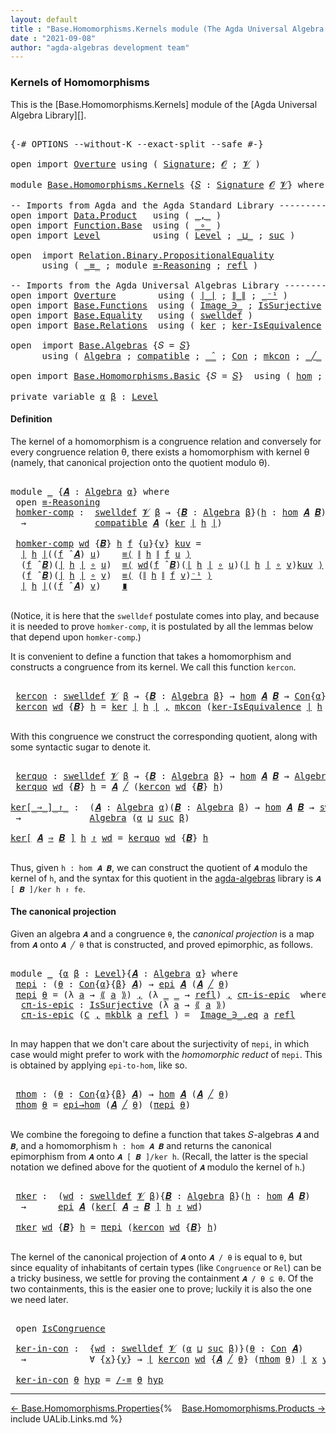 ```yaml
---
layout: default
title : "Base.Homomorphisms.Kernels module (The Agda Universal Algebra Library)"
date : "2021-09-08"
author: "agda-algebras development team"
---
```


### <a id="kernels-of-homomorphisms">Kernels of Homomorphisms</a>

This is the [Base.Homomorphisms.Kernels] module of the [Agda Universal Algebra Library][].

<pre class="Agda">

<a id="341" class="Symbol">{-#</a> <a id="345" class="Keyword">OPTIONS</a> <a id="353" class="Pragma">--without-K</a> <a id="365" class="Pragma">--exact-split</a> <a id="379" class="Pragma">--safe</a> <a id="386" class="Symbol">#-}</a>

<a id="391" class="Keyword">open</a> <a id="396" class="Keyword">import</a> <a id="403" href="Overture.html" class="Module">Overture</a> <a id="412" class="Keyword">using</a> <a id="418" class="Symbol">(</a> <a id="420" href="Overture.Signatures.html#3291" class="Function">Signature</a><a id="429" class="Symbol">;</a> <a id="431" href="Overture.Signatures.html#648" class="Generalizable">𝓞</a> <a id="433" class="Symbol">;</a> <a id="435" href="Overture.Signatures.html#650" class="Generalizable">𝓥</a> <a id="437" class="Symbol">)</a>

<a id="440" class="Keyword">module</a> <a id="447" href="Base.Homomorphisms.Kernels.html" class="Module">Base.Homomorphisms.Kernels</a> <a id="474" class="Symbol">{</a><a id="475" href="Base.Homomorphisms.Kernels.html#475" class="Bound">𝑆</a> <a id="477" class="Symbol">:</a> <a id="479" href="Overture.Signatures.html#3291" class="Function">Signature</a> <a id="489" href="Overture.Signatures.html#648" class="Generalizable">𝓞</a> <a id="491" href="Overture.Signatures.html#650" class="Generalizable">𝓥</a><a id="492" class="Symbol">}</a> <a id="494" class="Keyword">where</a>

<a id="501" class="Comment">-- Imports from Agda and the Agda Standard Library --------------------------------</a>
<a id="585" class="Keyword">open</a> <a id="590" class="Keyword">import</a> <a id="597" href="Data.Product.html" class="Module">Data.Product</a>   <a id="612" class="Keyword">using</a> <a id="618" class="Symbol">(</a> <a id="620" href="Agda.Builtin.Sigma.html#236" class="InductiveConstructor Operator">_,_</a> <a id="624" class="Symbol">)</a>
<a id="626" class="Keyword">open</a> <a id="631" class="Keyword">import</a> <a id="638" href="Function.Base.html" class="Module">Function.Base</a>  <a id="653" class="Keyword">using</a> <a id="659" class="Symbol">(</a> <a id="661" href="Function.Base.html#1031" class="Function Operator">_∘_</a> <a id="665" class="Symbol">)</a>
<a id="667" class="Keyword">open</a> <a id="672" class="Keyword">import</a> <a id="679" href="Level.html" class="Module">Level</a>          <a id="694" class="Keyword">using</a> <a id="700" class="Symbol">(</a> <a id="702" href="Agda.Primitive.html#597" class="Postulate">Level</a> <a id="708" class="Symbol">;</a> <a id="710" href="Agda.Primitive.html#810" class="Primitive Operator">_⊔_</a> <a id="714" class="Symbol">;</a> <a id="716" href="Agda.Primitive.html#780" class="Primitive">suc</a> <a id="720" class="Symbol">)</a>

<a id="723" class="Keyword">open</a>  <a id="729" class="Keyword">import</a> <a id="736" href="Relation.Binary.PropositionalEquality.html" class="Module">Relation.Binary.PropositionalEquality</a>
      <a id="780" class="Keyword">using</a> <a id="786" class="Symbol">(</a> <a id="788" href="Agda.Builtin.Equality.html#151" class="Datatype Operator">_≡_</a> <a id="792" class="Symbol">;</a> <a id="794" class="Keyword">module</a> <a id="801" href="Relation.Binary.PropositionalEquality.Core.html#2708" class="Module">≡-Reasoning</a> <a id="813" class="Symbol">;</a> <a id="815" href="Agda.Builtin.Equality.html#208" class="InductiveConstructor">refl</a> <a id="820" class="Symbol">)</a>

<a id="823" class="Comment">-- Imports from the Agda Universal Algebras Library --------------------------------</a>
<a id="908" class="Keyword">open</a> <a id="913" class="Keyword">import</a> <a id="920" href="Overture.html" class="Module">Overture</a>        <a id="936" class="Keyword">using</a> <a id="942" class="Symbol">(</a> <a id="944" href="Overture.Basic.html#4326" class="Function Operator">∣_∣</a> <a id="948" class="Symbol">;</a> <a id="950" href="Overture.Basic.html#4364" class="Function Operator">∥_∥</a> <a id="954" class="Symbol">;</a> <a id="956" href="Overture.Basic.html#4920" class="Function Operator">_⁻¹</a> <a id="960" class="Symbol">)</a>
<a id="962" class="Keyword">open</a> <a id="967" class="Keyword">import</a> <a id="974" href="Base.Functions.html" class="Module">Base.Functions</a>  <a id="990" class="Keyword">using</a> <a id="996" class="Symbol">(</a> <a id="998" href="Base.Functions.Inverses.html#1136" class="Datatype Operator">Image_∋_</a> <a id="1007" class="Symbol">;</a> <a id="1009" href="Base.Functions.Surjective.html#1715" class="Function">IsSurjective</a> <a id="1022" class="Symbol">)</a>
<a id="1024" class="Keyword">open</a> <a id="1029" class="Keyword">import</a> <a id="1036" href="Base.Equality.html" class="Module">Base.Equality</a>   <a id="1052" class="Keyword">using</a> <a id="1058" class="Symbol">(</a> <a id="1060" href="Base.Equality.Welldefined.html#2509" class="Function">swelldef</a> <a id="1069" class="Symbol">)</a>
<a id="1071" class="Keyword">open</a> <a id="1076" class="Keyword">import</a> <a id="1083" href="Base.Relations.html" class="Module">Base.Relations</a>  <a id="1099" class="Keyword">using</a> <a id="1105" class="Symbol">(</a> <a id="1107" href="Base.Relations.Discrete.html#4347" class="Function">ker</a> <a id="1111" class="Symbol">;</a> <a id="1113" href="Base.Relations.Quotients.html#2908" class="Function">ker-IsEquivalence</a> <a id="1131" class="Symbol">;</a> <a id="1133" href="Base.Relations.Quotients.html#5437" class="Function Operator">⟪_⟫</a> <a id="1137" class="Symbol">;</a> <a id="1139" href="Base.Relations.Quotients.html#4830" class="InductiveConstructor">mkblk</a> <a id="1145" class="Symbol">)</a>

<a id="1148" class="Keyword">open</a>  <a id="1154" class="Keyword">import</a> <a id="1161" href="Base.Algebras.html" class="Module">Base.Algebras</a> <a id="1175" class="Symbol">{</a><a id="1176" class="Argument">𝑆</a> <a id="1178" class="Symbol">=</a> <a id="1180" href="Base.Homomorphisms.Kernels.html#475" class="Bound">𝑆</a><a id="1181" class="Symbol">}</a>
      <a id="1189" class="Keyword">using</a> <a id="1195" class="Symbol">(</a> <a id="1197" href="Base.Algebras.Basic.html#2774" class="Function">Algebra</a> <a id="1205" class="Symbol">;</a> <a id="1207" href="Base.Algebras.Basic.html#8742" class="Function">compatible</a> <a id="1218" class="Symbol">;</a> <a id="1220" href="Base.Algebras.Basic.html#5783" class="Function Operator">_̂_</a> <a id="1224" class="Symbol">;</a> <a id="1226" href="Base.Algebras.Congruences.html#1997" class="Function">Con</a> <a id="1230" class="Symbol">;</a> <a id="1232" href="Base.Algebras.Congruences.html#1914" class="InductiveConstructor">mkcon</a> <a id="1238" class="Symbol">;</a> <a id="1240" href="Base.Algebras.Congruences.html#3788" class="Function Operator">_╱_</a> <a id="1244" class="Symbol">;</a> <a id="1246" href="Base.Algebras.Congruences.html#1828" class="Record">IsCongruence</a> <a id="1259" class="Symbol">;</a> <a id="1261" href="Base.Algebras.Congruences.html#4887" class="Function">/-≡</a> <a id="1265" class="Symbol">)</a>

<a id="1268" class="Keyword">open</a> <a id="1273" class="Keyword">import</a> <a id="1280" href="Base.Homomorphisms.Basic.html" class="Module">Base.Homomorphisms.Basic</a> <a id="1305" class="Symbol">{</a><a id="1306" class="Argument">𝑆</a> <a id="1308" class="Symbol">=</a> <a id="1310" href="Base.Homomorphisms.Kernels.html#475" class="Bound">𝑆</a><a id="1311" class="Symbol">}</a>  <a id="1314" class="Keyword">using</a> <a id="1320" class="Symbol">(</a> <a id="1322" href="Base.Homomorphisms.Basic.html#2734" class="Function">hom</a> <a id="1326" class="Symbol">;</a> <a id="1328" href="Base.Homomorphisms.Basic.html#4290" class="Function">epi</a> <a id="1332" class="Symbol">;</a> <a id="1334" href="Base.Homomorphisms.Basic.html#4742" class="Function">epi→hom</a> <a id="1342" class="Symbol">)</a>

<a id="1345" class="Keyword">private</a> <a id="1353" class="Keyword">variable</a> <a id="1362" href="Base.Homomorphisms.Kernels.html#1362" class="Generalizable">α</a> <a id="1364" href="Base.Homomorphisms.Kernels.html#1364" class="Generalizable">β</a> <a id="1366" class="Symbol">:</a> <a id="1368" href="Agda.Primitive.html#597" class="Postulate">Level</a>
</pre>


#### <a id="definition">Definition</a>

The kernel of a homomorphism is a congruence relation and conversely for every
congruence relation θ, there exists a homomorphism with kernel θ (namely, that
canonical projection onto the quotient modulo θ).

<pre class="Agda">

<a id="1650" class="Keyword">module</a> <a id="1657" href="Base.Homomorphisms.Kernels.html#1657" class="Module">_</a> <a id="1659" class="Symbol">{</a><a id="1660" href="Base.Homomorphisms.Kernels.html#1660" class="Bound">𝑨</a> <a id="1662" class="Symbol">:</a> <a id="1664" href="Base.Algebras.Basic.html#2774" class="Function">Algebra</a> <a id="1672" href="Base.Homomorphisms.Kernels.html#1362" class="Generalizable">α</a><a id="1673" class="Symbol">}</a> <a id="1675" class="Keyword">where</a>
 <a id="1682" class="Keyword">open</a> <a id="1687" href="Relation.Binary.PropositionalEquality.Core.html#2708" class="Module">≡-Reasoning</a>
 <a id="1700" href="Base.Homomorphisms.Kernels.html#1700" class="Function">homker-comp</a> <a id="1712" class="Symbol">:</a>  <a id="1715" href="Base.Equality.Welldefined.html#2509" class="Function">swelldef</a> <a id="1724" href="Base.Homomorphisms.Kernels.html#491" class="Bound">𝓥</a> <a id="1726" href="Base.Homomorphisms.Kernels.html#1364" class="Generalizable">β</a> <a id="1728" class="Symbol">→</a> <a id="1730" class="Symbol">{</a><a id="1731" href="Base.Homomorphisms.Kernels.html#1731" class="Bound">𝑩</a> <a id="1733" class="Symbol">:</a> <a id="1735" href="Base.Algebras.Basic.html#2774" class="Function">Algebra</a> <a id="1743" href="Base.Homomorphisms.Kernels.html#1364" class="Generalizable">β</a><a id="1744" class="Symbol">}(</a><a id="1746" href="Base.Homomorphisms.Kernels.html#1746" class="Bound">h</a> <a id="1748" class="Symbol">:</a> <a id="1750" href="Base.Homomorphisms.Basic.html#2734" class="Function">hom</a> <a id="1754" href="Base.Homomorphisms.Kernels.html#1660" class="Bound">𝑨</a> <a id="1756" href="Base.Homomorphisms.Kernels.html#1731" class="Bound">𝑩</a><a id="1757" class="Symbol">)</a>
  <a id="1761" class="Symbol">→</a>             <a id="1775" href="Base.Algebras.Basic.html#8742" class="Function">compatible</a> <a id="1786" href="Base.Homomorphisms.Kernels.html#1660" class="Bound">𝑨</a> <a id="1788" class="Symbol">(</a><a id="1789" href="Base.Relations.Discrete.html#4347" class="Function">ker</a> <a id="1793" href="Overture.Basic.html#4326" class="Function Operator">∣</a> <a id="1795" href="Base.Homomorphisms.Kernels.html#1746" class="Bound">h</a> <a id="1797" href="Overture.Basic.html#4326" class="Function Operator">∣</a><a id="1798" class="Symbol">)</a>

 <a id="1802" href="Base.Homomorphisms.Kernels.html#1700" class="Function">homker-comp</a> <a id="1814" href="Base.Homomorphisms.Kernels.html#1814" class="Bound">wd</a> <a id="1817" class="Symbol">{</a><a id="1818" href="Base.Homomorphisms.Kernels.html#1818" class="Bound">𝑩</a><a id="1819" class="Symbol">}</a> <a id="1821" href="Base.Homomorphisms.Kernels.html#1821" class="Bound">h</a> <a id="1823" href="Base.Homomorphisms.Kernels.html#1823" class="Bound">f</a> <a id="1825" class="Symbol">{</a><a id="1826" href="Base.Homomorphisms.Kernels.html#1826" class="Bound">u</a><a id="1827" class="Symbol">}{</a><a id="1829" href="Base.Homomorphisms.Kernels.html#1829" class="Bound">v</a><a id="1830" class="Symbol">}</a> <a id="1832" href="Base.Homomorphisms.Kernels.html#1832" class="Bound">kuv</a> <a id="1836" class="Symbol">=</a>
  <a id="1840" href="Overture.Basic.html#4326" class="Function Operator">∣</a> <a id="1842" href="Base.Homomorphisms.Kernels.html#1821" class="Bound">h</a> <a id="1844" href="Overture.Basic.html#4326" class="Function Operator">∣</a><a id="1845" class="Symbol">((</a><a id="1847" href="Base.Homomorphisms.Kernels.html#1823" class="Bound">f</a> <a id="1849" href="Base.Algebras.Basic.html#5783" class="Function Operator">̂</a> <a id="1851" href="Base.Homomorphisms.Kernels.html#1660" class="Bound">𝑨</a><a id="1852" class="Symbol">)</a> <a id="1854" href="Base.Homomorphisms.Kernels.html#1826" class="Bound">u</a><a id="1855" class="Symbol">)</a>    <a id="1860" href="Relation.Binary.PropositionalEquality.Core.html#2923" class="Function">≡⟨</a> <a id="1863" href="Overture.Basic.html#4364" class="Function Operator">∥</a> <a id="1865" href="Base.Homomorphisms.Kernels.html#1821" class="Bound">h</a> <a id="1867" href="Overture.Basic.html#4364" class="Function Operator">∥</a> <a id="1869" href="Base.Homomorphisms.Kernels.html#1823" class="Bound">f</a> <a id="1871" href="Base.Homomorphisms.Kernels.html#1826" class="Bound">u</a> <a id="1873" href="Relation.Binary.PropositionalEquality.Core.html#2923" class="Function">⟩</a>
  <a id="1877" class="Symbol">(</a><a id="1878" href="Base.Homomorphisms.Kernels.html#1823" class="Bound">f</a> <a id="1880" href="Base.Algebras.Basic.html#5783" class="Function Operator">̂</a> <a id="1882" href="Base.Homomorphisms.Kernels.html#1818" class="Bound">𝑩</a><a id="1883" class="Symbol">)(</a><a id="1885" href="Overture.Basic.html#4326" class="Function Operator">∣</a> <a id="1887" href="Base.Homomorphisms.Kernels.html#1821" class="Bound">h</a> <a id="1889" href="Overture.Basic.html#4326" class="Function Operator">∣</a> <a id="1891" href="Function.Base.html#1031" class="Function Operator">∘</a> <a id="1893" href="Base.Homomorphisms.Kernels.html#1826" class="Bound">u</a><a id="1894" class="Symbol">)</a>  <a id="1897" href="Relation.Binary.PropositionalEquality.Core.html#2923" class="Function">≡⟨</a> <a id="1900" href="Base.Homomorphisms.Kernels.html#1814" class="Bound">wd</a><a id="1902" class="Symbol">(</a><a id="1903" href="Base.Homomorphisms.Kernels.html#1823" class="Bound">f</a> <a id="1905" href="Base.Algebras.Basic.html#5783" class="Function Operator">̂</a> <a id="1907" href="Base.Homomorphisms.Kernels.html#1818" class="Bound">𝑩</a><a id="1908" class="Symbol">)(</a><a id="1910" href="Overture.Basic.html#4326" class="Function Operator">∣</a> <a id="1912" href="Base.Homomorphisms.Kernels.html#1821" class="Bound">h</a> <a id="1914" href="Overture.Basic.html#4326" class="Function Operator">∣</a> <a id="1916" href="Function.Base.html#1031" class="Function Operator">∘</a> <a id="1918" href="Base.Homomorphisms.Kernels.html#1826" class="Bound">u</a><a id="1919" class="Symbol">)(</a><a id="1921" href="Overture.Basic.html#4326" class="Function Operator">∣</a> <a id="1923" href="Base.Homomorphisms.Kernels.html#1821" class="Bound">h</a> <a id="1925" href="Overture.Basic.html#4326" class="Function Operator">∣</a> <a id="1927" href="Function.Base.html#1031" class="Function Operator">∘</a> <a id="1929" href="Base.Homomorphisms.Kernels.html#1829" class="Bound">v</a><a id="1930" class="Symbol">)</a><a id="1931" href="Base.Homomorphisms.Kernels.html#1832" class="Bound">kuv</a> <a id="1935" href="Relation.Binary.PropositionalEquality.Core.html#2923" class="Function">⟩</a>
  <a id="1939" class="Symbol">(</a><a id="1940" href="Base.Homomorphisms.Kernels.html#1823" class="Bound">f</a> <a id="1942" href="Base.Algebras.Basic.html#5783" class="Function Operator">̂</a> <a id="1944" href="Base.Homomorphisms.Kernels.html#1818" class="Bound">𝑩</a><a id="1945" class="Symbol">)(</a><a id="1947" href="Overture.Basic.html#4326" class="Function Operator">∣</a> <a id="1949" href="Base.Homomorphisms.Kernels.html#1821" class="Bound">h</a> <a id="1951" href="Overture.Basic.html#4326" class="Function Operator">∣</a> <a id="1953" href="Function.Base.html#1031" class="Function Operator">∘</a> <a id="1955" href="Base.Homomorphisms.Kernels.html#1829" class="Bound">v</a><a id="1956" class="Symbol">)</a>  <a id="1959" href="Relation.Binary.PropositionalEquality.Core.html#2923" class="Function">≡⟨</a> <a id="1962" class="Symbol">(</a><a id="1963" href="Overture.Basic.html#4364" class="Function Operator">∥</a> <a id="1965" href="Base.Homomorphisms.Kernels.html#1821" class="Bound">h</a> <a id="1967" href="Overture.Basic.html#4364" class="Function Operator">∥</a> <a id="1969" href="Base.Homomorphisms.Kernels.html#1823" class="Bound">f</a> <a id="1971" href="Base.Homomorphisms.Kernels.html#1829" class="Bound">v</a><a id="1972" class="Symbol">)</a><a id="1973" href="Overture.Basic.html#4920" class="Function Operator">⁻¹</a> <a id="1976" href="Relation.Binary.PropositionalEquality.Core.html#2923" class="Function">⟩</a>
  <a id="1980" href="Overture.Basic.html#4326" class="Function Operator">∣</a> <a id="1982" href="Base.Homomorphisms.Kernels.html#1821" class="Bound">h</a> <a id="1984" href="Overture.Basic.html#4326" class="Function Operator">∣</a><a id="1985" class="Symbol">((</a><a id="1987" href="Base.Homomorphisms.Kernels.html#1823" class="Bound">f</a> <a id="1989" href="Base.Algebras.Basic.html#5783" class="Function Operator">̂</a> <a id="1991" href="Base.Homomorphisms.Kernels.html#1660" class="Bound">𝑨</a><a id="1992" class="Symbol">)</a> <a id="1994" href="Base.Homomorphisms.Kernels.html#1829" class="Bound">v</a><a id="1995" class="Symbol">)</a>    <a id="2000" href="Relation.Binary.PropositionalEquality.Core.html#3105" class="Function Operator">∎</a>

</pre>

(Notice, it is here that the `swelldef` postulate comes into play, and because it
is needed to prove `homker-comp`, it is postulated by all the lemmas below that
depend upon `homker-comp`.)

It is convenient to define a function that takes a homomorphism and constructs a
congruence from its kernel.  We call this function `kercon`.

<pre class="Agda">

 <a id="2364" href="Base.Homomorphisms.Kernels.html#2364" class="Function">kercon</a> <a id="2371" class="Symbol">:</a> <a id="2373" href="Base.Equality.Welldefined.html#2509" class="Function">swelldef</a> <a id="2382" href="Base.Homomorphisms.Kernels.html#491" class="Bound">𝓥</a> <a id="2384" href="Base.Homomorphisms.Kernels.html#1364" class="Generalizable">β</a> <a id="2386" class="Symbol">→</a> <a id="2388" class="Symbol">{</a><a id="2389" href="Base.Homomorphisms.Kernels.html#2389" class="Bound">𝑩</a> <a id="2391" class="Symbol">:</a> <a id="2393" href="Base.Algebras.Basic.html#2774" class="Function">Algebra</a> <a id="2401" href="Base.Homomorphisms.Kernels.html#1364" class="Generalizable">β</a><a id="2402" class="Symbol">}</a> <a id="2404" class="Symbol">→</a> <a id="2406" href="Base.Homomorphisms.Basic.html#2734" class="Function">hom</a> <a id="2410" href="Base.Homomorphisms.Kernels.html#1660" class="Bound">𝑨</a> <a id="2412" href="Base.Homomorphisms.Kernels.html#2389" class="Bound">𝑩</a> <a id="2414" class="Symbol">→</a> <a id="2416" href="Base.Algebras.Congruences.html#1997" class="Function">Con</a><a id="2419" class="Symbol">{</a><a id="2420" href="Base.Homomorphisms.Kernels.html#1672" class="Bound">α</a><a id="2421" class="Symbol">}{</a><a id="2423" href="Base.Homomorphisms.Kernels.html#1364" class="Generalizable">β</a><a id="2424" class="Symbol">}</a> <a id="2426" href="Base.Homomorphisms.Kernels.html#1660" class="Bound">𝑨</a>
 <a id="2429" href="Base.Homomorphisms.Kernels.html#2364" class="Function">kercon</a> <a id="2436" href="Base.Homomorphisms.Kernels.html#2436" class="Bound">wd</a> <a id="2439" class="Symbol">{</a><a id="2440" href="Base.Homomorphisms.Kernels.html#2440" class="Bound">𝑩</a><a id="2441" class="Symbol">}</a> <a id="2443" href="Base.Homomorphisms.Kernels.html#2443" class="Bound">h</a> <a id="2445" class="Symbol">=</a> <a id="2447" href="Base.Relations.Discrete.html#4347" class="Function">ker</a> <a id="2451" href="Overture.Basic.html#4326" class="Function Operator">∣</a> <a id="2453" href="Base.Homomorphisms.Kernels.html#2443" class="Bound">h</a> <a id="2455" href="Overture.Basic.html#4326" class="Function Operator">∣</a> <a id="2457" href="Agda.Builtin.Sigma.html#236" class="InductiveConstructor Operator">,</a> <a id="2459" href="Base.Algebras.Congruences.html#1914" class="InductiveConstructor">mkcon</a> <a id="2465" class="Symbol">(</a><a id="2466" href="Base.Relations.Quotients.html#2908" class="Function">ker-IsEquivalence</a> <a id="2484" href="Overture.Basic.html#4326" class="Function Operator">∣</a> <a id="2486" href="Base.Homomorphisms.Kernels.html#2443" class="Bound">h</a> <a id="2488" href="Overture.Basic.html#4326" class="Function Operator">∣</a><a id="2489" class="Symbol">)(</a><a id="2491" href="Base.Homomorphisms.Kernels.html#1700" class="Function">homker-comp</a> <a id="2503" href="Base.Homomorphisms.Kernels.html#2436" class="Bound">wd</a> <a id="2506" class="Symbol">{</a><a id="2507" href="Base.Homomorphisms.Kernels.html#2440" class="Bound">𝑩</a><a id="2508" class="Symbol">}</a> <a id="2510" href="Base.Homomorphisms.Kernels.html#2443" class="Bound">h</a><a id="2511" class="Symbol">)</a>

</pre>

With this congruence we construct the corresponding quotient, along with some
syntactic sugar to denote it.

<pre class="Agda">

 <a id="2650" href="Base.Homomorphisms.Kernels.html#2650" class="Function">kerquo</a> <a id="2657" class="Symbol">:</a> <a id="2659" href="Base.Equality.Welldefined.html#2509" class="Function">swelldef</a> <a id="2668" href="Base.Homomorphisms.Kernels.html#491" class="Bound">𝓥</a> <a id="2670" href="Base.Homomorphisms.Kernels.html#1364" class="Generalizable">β</a> <a id="2672" class="Symbol">→</a> <a id="2674" class="Symbol">{</a><a id="2675" href="Base.Homomorphisms.Kernels.html#2675" class="Bound">𝑩</a> <a id="2677" class="Symbol">:</a> <a id="2679" href="Base.Algebras.Basic.html#2774" class="Function">Algebra</a> <a id="2687" href="Base.Homomorphisms.Kernels.html#1364" class="Generalizable">β</a><a id="2688" class="Symbol">}</a> <a id="2690" class="Symbol">→</a> <a id="2692" href="Base.Homomorphisms.Basic.html#2734" class="Function">hom</a> <a id="2696" href="Base.Homomorphisms.Kernels.html#1660" class="Bound">𝑨</a> <a id="2698" href="Base.Homomorphisms.Kernels.html#2675" class="Bound">𝑩</a> <a id="2700" class="Symbol">→</a> <a id="2702" href="Base.Algebras.Basic.html#2774" class="Function">Algebra</a> <a id="2710" class="Symbol">(</a><a id="2711" href="Base.Homomorphisms.Kernels.html#1672" class="Bound">α</a> <a id="2713" href="Agda.Primitive.html#810" class="Primitive Operator">⊔</a> <a id="2715" href="Agda.Primitive.html#780" class="Primitive">suc</a> <a id="2719" href="Base.Homomorphisms.Kernels.html#1364" class="Generalizable">β</a><a id="2720" class="Symbol">)</a>
 <a id="2723" href="Base.Homomorphisms.Kernels.html#2650" class="Function">kerquo</a> <a id="2730" href="Base.Homomorphisms.Kernels.html#2730" class="Bound">wd</a> <a id="2733" class="Symbol">{</a><a id="2734" href="Base.Homomorphisms.Kernels.html#2734" class="Bound">𝑩</a><a id="2735" class="Symbol">}</a> <a id="2737" href="Base.Homomorphisms.Kernels.html#2737" class="Bound">h</a> <a id="2739" class="Symbol">=</a> <a id="2741" href="Base.Homomorphisms.Kernels.html#1660" class="Bound">𝑨</a> <a id="2743" href="Base.Algebras.Congruences.html#3788" class="Function Operator">╱</a> <a id="2745" class="Symbol">(</a><a id="2746" href="Base.Homomorphisms.Kernels.html#2364" class="Function">kercon</a> <a id="2753" href="Base.Homomorphisms.Kernels.html#2730" class="Bound">wd</a> <a id="2756" class="Symbol">{</a><a id="2757" href="Base.Homomorphisms.Kernels.html#2734" class="Bound">𝑩</a><a id="2758" class="Symbol">}</a> <a id="2760" href="Base.Homomorphisms.Kernels.html#2737" class="Bound">h</a><a id="2761" class="Symbol">)</a>

<a id="ker[_⇒_]_↾_"></a><a id="2764" href="Base.Homomorphisms.Kernels.html#2764" class="Function Operator">ker[_⇒_]_↾_</a> <a id="2776" class="Symbol">:</a>  <a id="2779" class="Symbol">(</a><a id="2780" href="Base.Homomorphisms.Kernels.html#2780" class="Bound">𝑨</a> <a id="2782" class="Symbol">:</a> <a id="2784" href="Base.Algebras.Basic.html#2774" class="Function">Algebra</a> <a id="2792" href="Base.Homomorphisms.Kernels.html#1362" class="Generalizable">α</a><a id="2793" class="Symbol">)(</a><a id="2795" href="Base.Homomorphisms.Kernels.html#2795" class="Bound">𝑩</a> <a id="2797" class="Symbol">:</a> <a id="2799" href="Base.Algebras.Basic.html#2774" class="Function">Algebra</a> <a id="2807" href="Base.Homomorphisms.Kernels.html#1364" class="Generalizable">β</a><a id="2808" class="Symbol">)</a> <a id="2810" class="Symbol">→</a> <a id="2812" href="Base.Homomorphisms.Basic.html#2734" class="Function">hom</a> <a id="2816" href="Base.Homomorphisms.Kernels.html#2780" class="Bound">𝑨</a> <a id="2818" href="Base.Homomorphisms.Kernels.html#2795" class="Bound">𝑩</a> <a id="2820" class="Symbol">→</a> <a id="2822" href="Base.Equality.Welldefined.html#2509" class="Function">swelldef</a> <a id="2831" href="Base.Homomorphisms.Kernels.html#491" class="Bound">𝓥</a> <a id="2833" href="Base.Homomorphisms.Kernels.html#1364" class="Generalizable">β</a>
 <a id="2836" class="Symbol">→</a>             <a id="2850" href="Base.Algebras.Basic.html#2774" class="Function">Algebra</a> <a id="2858" class="Symbol">(</a><a id="2859" href="Base.Homomorphisms.Kernels.html#1362" class="Generalizable">α</a> <a id="2861" href="Agda.Primitive.html#810" class="Primitive Operator">⊔</a> <a id="2863" href="Agda.Primitive.html#780" class="Primitive">suc</a> <a id="2867" href="Base.Homomorphisms.Kernels.html#1364" class="Generalizable">β</a><a id="2868" class="Symbol">)</a>

<a id="2871" href="Base.Homomorphisms.Kernels.html#2764" class="Function Operator">ker[</a> <a id="2876" href="Base.Homomorphisms.Kernels.html#2876" class="Bound">𝑨</a> <a id="2878" href="Base.Homomorphisms.Kernels.html#2764" class="Function Operator">⇒</a> <a id="2880" href="Base.Homomorphisms.Kernels.html#2880" class="Bound">𝑩</a> <a id="2882" href="Base.Homomorphisms.Kernels.html#2764" class="Function Operator">]</a> <a id="2884" href="Base.Homomorphisms.Kernels.html#2884" class="Bound">h</a> <a id="2886" href="Base.Homomorphisms.Kernels.html#2764" class="Function Operator">↾</a> <a id="2888" href="Base.Homomorphisms.Kernels.html#2888" class="Bound">wd</a> <a id="2891" class="Symbol">=</a> <a id="2893" href="Base.Homomorphisms.Kernels.html#2650" class="Function">kerquo</a> <a id="2900" href="Base.Homomorphisms.Kernels.html#2888" class="Bound">wd</a> <a id="2903" class="Symbol">{</a><a id="2904" href="Base.Homomorphisms.Kernels.html#2880" class="Bound">𝑩</a><a id="2905" class="Symbol">}</a> <a id="2907" href="Base.Homomorphisms.Kernels.html#2884" class="Bound">h</a>

</pre>

Thus, given `h : hom 𝑨 𝑩`, we can construct the quotient of `𝑨` modulo the kernel
of `h`, and the syntax for this quotient in the
[agda-algebras](https://github.com/ualib/agda-algebras) library is
`𝑨 [ 𝑩 ]/ker h ↾ fe`.

#### <a id="the-canonical-projection">The canonical projection</a>

Given an algebra `𝑨` and a congruence `θ`, the *canonical projection* is a map
from `𝑨` onto `𝑨 ╱ θ` that is constructed, and proved epimorphic, as follows.

<pre class="Agda">

<a id="3382" class="Keyword">module</a> <a id="3389" href="Base.Homomorphisms.Kernels.html#3389" class="Module">_</a> <a id="3391" class="Symbol">{</a><a id="3392" href="Base.Homomorphisms.Kernels.html#3392" class="Bound">α</a> <a id="3394" href="Base.Homomorphisms.Kernels.html#3394" class="Bound">β</a> <a id="3396" class="Symbol">:</a> <a id="3398" href="Agda.Primitive.html#597" class="Postulate">Level</a><a id="3403" class="Symbol">}{</a><a id="3405" href="Base.Homomorphisms.Kernels.html#3405" class="Bound">𝑨</a> <a id="3407" class="Symbol">:</a> <a id="3409" href="Base.Algebras.Basic.html#2774" class="Function">Algebra</a> <a id="3417" href="Base.Homomorphisms.Kernels.html#3392" class="Bound">α</a><a id="3418" class="Symbol">}</a> <a id="3420" class="Keyword">where</a>
 <a id="3427" href="Base.Homomorphisms.Kernels.html#3427" class="Function">πepi</a> <a id="3432" class="Symbol">:</a> <a id="3434" class="Symbol">(</a><a id="3435" href="Base.Homomorphisms.Kernels.html#3435" class="Bound">θ</a> <a id="3437" class="Symbol">:</a> <a id="3439" href="Base.Algebras.Congruences.html#1997" class="Function">Con</a><a id="3442" class="Symbol">{</a><a id="3443" href="Base.Homomorphisms.Kernels.html#3392" class="Bound">α</a><a id="3444" class="Symbol">}{</a><a id="3446" href="Base.Homomorphisms.Kernels.html#3394" class="Bound">β</a><a id="3447" class="Symbol">}</a> <a id="3449" href="Base.Homomorphisms.Kernels.html#3405" class="Bound">𝑨</a><a id="3450" class="Symbol">)</a> <a id="3452" class="Symbol">→</a> <a id="3454" href="Base.Homomorphisms.Basic.html#4290" class="Function">epi</a> <a id="3458" href="Base.Homomorphisms.Kernels.html#3405" class="Bound">𝑨</a> <a id="3460" class="Symbol">(</a><a id="3461" href="Base.Homomorphisms.Kernels.html#3405" class="Bound">𝑨</a> <a id="3463" href="Base.Algebras.Congruences.html#3788" class="Function Operator">╱</a> <a id="3465" href="Base.Homomorphisms.Kernels.html#3435" class="Bound">θ</a><a id="3466" class="Symbol">)</a>
 <a id="3469" href="Base.Homomorphisms.Kernels.html#3427" class="Function">πepi</a> <a id="3474" href="Base.Homomorphisms.Kernels.html#3474" class="Bound">θ</a> <a id="3476" class="Symbol">=</a> <a id="3478" class="Symbol">(λ</a> <a id="3481" href="Base.Homomorphisms.Kernels.html#3481" class="Bound">a</a> <a id="3483" class="Symbol">→</a> <a id="3485" href="Base.Relations.Quotients.html#5437" class="Function Operator">⟪</a> <a id="3487" href="Base.Homomorphisms.Kernels.html#3481" class="Bound">a</a> <a id="3489" href="Base.Relations.Quotients.html#5437" class="Function Operator">⟫</a><a id="3490" class="Symbol">)</a> <a id="3492" href="Agda.Builtin.Sigma.html#236" class="InductiveConstructor Operator">,</a> <a id="3494" class="Symbol">(λ</a> <a id="3497" href="Base.Homomorphisms.Kernels.html#3497" class="Bound">_</a> <a id="3499" href="Base.Homomorphisms.Kernels.html#3499" class="Bound">_</a> <a id="3501" class="Symbol">→</a> <a id="3503" href="Agda.Builtin.Equality.html#208" class="InductiveConstructor">refl</a><a id="3507" class="Symbol">)</a> <a id="3509" href="Agda.Builtin.Sigma.html#236" class="InductiveConstructor Operator">,</a> <a id="3511" href="Base.Homomorphisms.Kernels.html#3531" class="Function">cπ-is-epic</a>  <a id="3523" class="Keyword">where</a>
  <a id="3531" href="Base.Homomorphisms.Kernels.html#3531" class="Function">cπ-is-epic</a> <a id="3542" class="Symbol">:</a> <a id="3544" href="Base.Functions.Surjective.html#1715" class="Function">IsSurjective</a> <a id="3557" class="Symbol">(λ</a> <a id="3560" href="Base.Homomorphisms.Kernels.html#3560" class="Bound">a</a> <a id="3562" class="Symbol">→</a> <a id="3564" href="Base.Relations.Quotients.html#5437" class="Function Operator">⟪</a> <a id="3566" href="Base.Homomorphisms.Kernels.html#3560" class="Bound">a</a> <a id="3568" href="Base.Relations.Quotients.html#5437" class="Function Operator">⟫</a><a id="3569" class="Symbol">)</a>
  <a id="3573" href="Base.Homomorphisms.Kernels.html#3531" class="Function">cπ-is-epic</a> <a id="3584" class="Symbol">(</a><a id="3585" href="Base.Homomorphisms.Kernels.html#3585" class="Bound">C</a> <a id="3587" href="Agda.Builtin.Sigma.html#236" class="InductiveConstructor Operator">,</a> <a id="3589" href="Base.Relations.Quotients.html#4830" class="InductiveConstructor">mkblk</a> <a id="3595" href="Base.Homomorphisms.Kernels.html#3595" class="Bound">a</a> <a id="3597" href="Agda.Builtin.Equality.html#208" class="InductiveConstructor">refl</a> <a id="3602" class="Symbol">)</a> <a id="3604" class="Symbol">=</a>  <a id="3607" href="Base.Functions.Inverses.html#1184" class="InductiveConstructor">Image_∋_.eq</a> <a id="3619" href="Base.Homomorphisms.Kernels.html#3595" class="Bound">a</a> <a id="3621" href="Agda.Builtin.Equality.html#208" class="InductiveConstructor">refl</a>

</pre>

In may happen that we don't care about the surjectivity of `πepi`, in which case
would might prefer to work with the *homomorphic reduct* of `πepi`. This is
obtained by applying `epi-to-hom`, like so.

<pre class="Agda">

 <a id="3856" href="Base.Homomorphisms.Kernels.html#3856" class="Function">πhom</a> <a id="3861" class="Symbol">:</a> <a id="3863" class="Symbol">(</a><a id="3864" href="Base.Homomorphisms.Kernels.html#3864" class="Bound">θ</a> <a id="3866" class="Symbol">:</a> <a id="3868" href="Base.Algebras.Congruences.html#1997" class="Function">Con</a><a id="3871" class="Symbol">{</a><a id="3872" href="Base.Homomorphisms.Kernels.html#3392" class="Bound">α</a><a id="3873" class="Symbol">}{</a><a id="3875" href="Base.Homomorphisms.Kernels.html#3394" class="Bound">β</a><a id="3876" class="Symbol">}</a> <a id="3878" href="Base.Homomorphisms.Kernels.html#3405" class="Bound">𝑨</a><a id="3879" class="Symbol">)</a> <a id="3881" class="Symbol">→</a> <a id="3883" href="Base.Homomorphisms.Basic.html#2734" class="Function">hom</a> <a id="3887" href="Base.Homomorphisms.Kernels.html#3405" class="Bound">𝑨</a> <a id="3889" class="Symbol">(</a><a id="3890" href="Base.Homomorphisms.Kernels.html#3405" class="Bound">𝑨</a> <a id="3892" href="Base.Algebras.Congruences.html#3788" class="Function Operator">╱</a> <a id="3894" href="Base.Homomorphisms.Kernels.html#3864" class="Bound">θ</a><a id="3895" class="Symbol">)</a>
 <a id="3898" href="Base.Homomorphisms.Kernels.html#3856" class="Function">πhom</a> <a id="3903" href="Base.Homomorphisms.Kernels.html#3903" class="Bound">θ</a> <a id="3905" class="Symbol">=</a> <a id="3907" href="Base.Homomorphisms.Basic.html#4742" class="Function">epi→hom</a> <a id="3915" class="Symbol">(</a><a id="3916" href="Base.Homomorphisms.Kernels.html#3405" class="Bound">𝑨</a> <a id="3918" href="Base.Algebras.Congruences.html#3788" class="Function Operator">╱</a> <a id="3920" href="Base.Homomorphisms.Kernels.html#3903" class="Bound">θ</a><a id="3921" class="Symbol">)</a> <a id="3923" class="Symbol">(</a><a id="3924" href="Base.Homomorphisms.Kernels.html#3427" class="Function">πepi</a> <a id="3929" href="Base.Homomorphisms.Kernels.html#3903" class="Bound">θ</a><a id="3930" class="Symbol">)</a>

</pre>

We combine the foregoing to define a function that takes 𝑆-algebras `𝑨` and `𝑩`,
and a homomorphism `h : hom 𝑨 𝑩` and returns the canonical epimorphism from `𝑨`
onto `𝑨 [ 𝑩 ]/ker h`. (Recall, the latter is the special notation we defined above
for the quotient of `𝑨` modulo the kernel of `h`.)

<pre class="Agda">

 <a id="4256" href="Base.Homomorphisms.Kernels.html#4256" class="Function">πker</a> <a id="4261" class="Symbol">:</a>  <a id="4264" class="Symbol">(</a><a id="4265" href="Base.Homomorphisms.Kernels.html#4265" class="Bound">wd</a> <a id="4268" class="Symbol">:</a> <a id="4270" href="Base.Equality.Welldefined.html#2509" class="Function">swelldef</a> <a id="4279" href="Base.Homomorphisms.Kernels.html#491" class="Bound">𝓥</a> <a id="4281" href="Base.Homomorphisms.Kernels.html#3394" class="Bound">β</a><a id="4282" class="Symbol">){</a><a id="4284" href="Base.Homomorphisms.Kernels.html#4284" class="Bound">𝑩</a> <a id="4286" class="Symbol">:</a> <a id="4288" href="Base.Algebras.Basic.html#2774" class="Function">Algebra</a> <a id="4296" href="Base.Homomorphisms.Kernels.html#3394" class="Bound">β</a><a id="4297" class="Symbol">}(</a><a id="4299" href="Base.Homomorphisms.Kernels.html#4299" class="Bound">h</a> <a id="4301" class="Symbol">:</a> <a id="4303" href="Base.Homomorphisms.Basic.html#2734" class="Function">hom</a> <a id="4307" href="Base.Homomorphisms.Kernels.html#3405" class="Bound">𝑨</a> <a id="4309" href="Base.Homomorphisms.Kernels.html#4284" class="Bound">𝑩</a><a id="4310" class="Symbol">)</a>
  <a id="4314" class="Symbol">→</a>      <a id="4321" href="Base.Homomorphisms.Basic.html#4290" class="Function">epi</a> <a id="4325" href="Base.Homomorphisms.Kernels.html#3405" class="Bound">𝑨</a> <a id="4327" class="Symbol">(</a><a id="4328" href="Base.Homomorphisms.Kernels.html#2764" class="Function Operator">ker[</a> <a id="4333" href="Base.Homomorphisms.Kernels.html#3405" class="Bound">𝑨</a> <a id="4335" href="Base.Homomorphisms.Kernels.html#2764" class="Function Operator">⇒</a> <a id="4337" href="Base.Homomorphisms.Kernels.html#4284" class="Bound">𝑩</a> <a id="4339" href="Base.Homomorphisms.Kernels.html#2764" class="Function Operator">]</a> <a id="4341" href="Base.Homomorphisms.Kernels.html#4299" class="Bound">h</a> <a id="4343" href="Base.Homomorphisms.Kernels.html#2764" class="Function Operator">↾</a> <a id="4345" href="Base.Homomorphisms.Kernels.html#4265" class="Bound">wd</a><a id="4347" class="Symbol">)</a>

 <a id="4351" href="Base.Homomorphisms.Kernels.html#4256" class="Function">πker</a> <a id="4356" href="Base.Homomorphisms.Kernels.html#4356" class="Bound">wd</a> <a id="4359" class="Symbol">{</a><a id="4360" href="Base.Homomorphisms.Kernels.html#4360" class="Bound">𝑩</a><a id="4361" class="Symbol">}</a> <a id="4363" href="Base.Homomorphisms.Kernels.html#4363" class="Bound">h</a> <a id="4365" class="Symbol">=</a> <a id="4367" href="Base.Homomorphisms.Kernels.html#3427" class="Function">πepi</a> <a id="4372" class="Symbol">(</a><a id="4373" href="Base.Homomorphisms.Kernels.html#2364" class="Function">kercon</a> <a id="4380" href="Base.Homomorphisms.Kernels.html#4356" class="Bound">wd</a> <a id="4383" class="Symbol">{</a><a id="4384" href="Base.Homomorphisms.Kernels.html#4360" class="Bound">𝑩</a><a id="4385" class="Symbol">}</a> <a id="4387" href="Base.Homomorphisms.Kernels.html#4363" class="Bound">h</a><a id="4388" class="Symbol">)</a>

</pre>

The kernel of the canonical projection of `𝑨` onto `𝑨 / θ` is equal to `θ`, but
since equality of inhabitants of certain types (like `Congruence` or `Rel`) can be
a tricky business, we settle for proving the containment `𝑨 / θ ⊆ θ`. Of the two
containments, this is the easier one to prove; luckily it is also the one we need
later.

<pre class="Agda">

 <a id="4752" class="Keyword">open</a> <a id="4757" href="Base.Algebras.Congruences.html#1828" class="Module">IsCongruence</a>

 <a id="4772" href="Base.Homomorphisms.Kernels.html#4772" class="Function">ker-in-con</a> <a id="4783" class="Symbol">:</a>  <a id="4786" class="Symbol">{</a><a id="4787" href="Base.Homomorphisms.Kernels.html#4787" class="Bound">wd</a> <a id="4790" class="Symbol">:</a> <a id="4792" href="Base.Equality.Welldefined.html#2509" class="Function">swelldef</a> <a id="4801" href="Base.Homomorphisms.Kernels.html#491" class="Bound">𝓥</a> <a id="4803" class="Symbol">(</a><a id="4804" href="Base.Homomorphisms.Kernels.html#3392" class="Bound">α</a> <a id="4806" href="Agda.Primitive.html#810" class="Primitive Operator">⊔</a> <a id="4808" href="Agda.Primitive.html#780" class="Primitive">suc</a> <a id="4812" href="Base.Homomorphisms.Kernels.html#3394" class="Bound">β</a><a id="4813" class="Symbol">)}(</a><a id="4816" href="Base.Homomorphisms.Kernels.html#4816" class="Bound">θ</a> <a id="4818" class="Symbol">:</a> <a id="4820" href="Base.Algebras.Congruences.html#1997" class="Function">Con</a> <a id="4824" href="Base.Homomorphisms.Kernels.html#3405" class="Bound">𝑨</a><a id="4825" class="Symbol">)</a>
  <a id="4829" class="Symbol">→</a>            <a id="4842" class="Symbol">∀</a> <a id="4844" class="Symbol">{</a><a id="4845" href="Base.Homomorphisms.Kernels.html#4845" class="Bound">x</a><a id="4846" class="Symbol">}{</a><a id="4848" href="Base.Homomorphisms.Kernels.html#4848" class="Bound">y</a><a id="4849" class="Symbol">}</a> <a id="4851" class="Symbol">→</a> <a id="4853" href="Overture.Basic.html#4326" class="Function Operator">∣</a> <a id="4855" href="Base.Homomorphisms.Kernels.html#2364" class="Function">kercon</a> <a id="4862" href="Base.Homomorphisms.Kernels.html#4787" class="Bound">wd</a> <a id="4865" class="Symbol">{</a><a id="4866" href="Base.Homomorphisms.Kernels.html#3405" class="Bound">𝑨</a> <a id="4868" href="Base.Algebras.Congruences.html#3788" class="Function Operator">╱</a> <a id="4870" href="Base.Homomorphisms.Kernels.html#4816" class="Bound">θ</a><a id="4871" class="Symbol">}</a> <a id="4873" class="Symbol">(</a><a id="4874" href="Base.Homomorphisms.Kernels.html#3856" class="Function">πhom</a> <a id="4879" href="Base.Homomorphisms.Kernels.html#4816" class="Bound">θ</a><a id="4880" class="Symbol">)</a> <a id="4882" href="Overture.Basic.html#4326" class="Function Operator">∣</a> <a id="4884" href="Base.Homomorphisms.Kernels.html#4845" class="Bound">x</a> <a id="4886" href="Base.Homomorphisms.Kernels.html#4848" class="Bound">y</a> <a id="4888" class="Symbol">→</a>  <a id="4891" href="Overture.Basic.html#4326" class="Function Operator">∣</a> <a id="4893" href="Base.Homomorphisms.Kernels.html#4816" class="Bound">θ</a> <a id="4895" href="Overture.Basic.html#4326" class="Function Operator">∣</a> <a id="4897" href="Base.Homomorphisms.Kernels.html#4845" class="Bound">x</a> <a id="4899" href="Base.Homomorphisms.Kernels.html#4848" class="Bound">y</a>

 <a id="4903" href="Base.Homomorphisms.Kernels.html#4772" class="Function">ker-in-con</a> <a id="4914" href="Base.Homomorphisms.Kernels.html#4914" class="Bound">θ</a> <a id="4916" href="Base.Homomorphisms.Kernels.html#4916" class="Bound">hyp</a> <a id="4920" class="Symbol">=</a> <a id="4922" href="Base.Algebras.Congruences.html#4887" class="Function">/-≡</a> <a id="4926" href="Base.Homomorphisms.Kernels.html#4914" class="Bound">θ</a> <a id="4928" href="Base.Homomorphisms.Kernels.html#4916" class="Bound">hyp</a>
</pre>

---------------------------------

<span style="float:left;">[← Base.Homomorphisms.Properties](Base.Homomorphisms.Properties.html)</span>
<span style="float:right;">[Base.Homomorphisms.Products →](Base.Homomorphisms.Products.html)</span>

{% include UALib.Links.md %}
